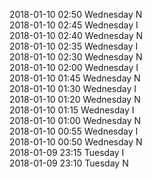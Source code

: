 2018-01-10 02:50 Wednesday  N  
2018-01-10 02:45 Wednesday  I  
2018-01-10 02:40 Wednesday  N  
2018-01-10 02:35 Wednesday  I  
2018-01-10 02:30 Wednesday  N  
2018-01-10 02:00 Wednesday  I  
2018-01-10 01:45 Wednesday  N  
2018-01-10 01:30 Wednesday  I  
2018-01-10 01:20 Wednesday  N  
2018-01-10 01:15 Wednesday  I  
2018-01-10 01:00 Wednesday  N  
2018-01-10 00:55 Wednesday  I  
2018-01-10 00:50 Wednesday  N  
2018-01-09 23:15 Tuesday  I  
2018-01-09 23:10 Tuesday  N  
